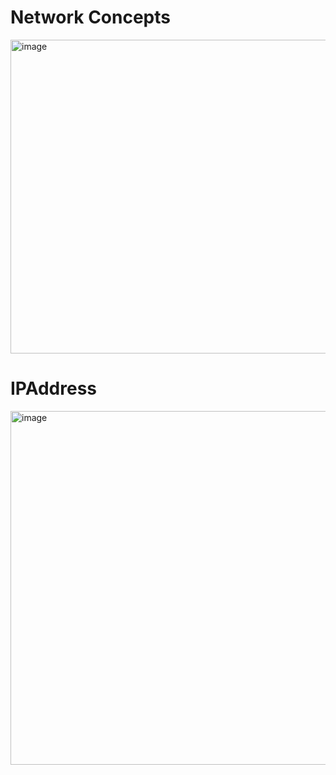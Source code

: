 # Network Concepts


<img width="875" height="502" alt="image" src="https://github.com/user-attachments/assets/707524c7-4401-40bd-b24a-62fc4c96573a" />


# IPAddress

<img width="1172" height="566" alt="image" src="https://github.com/user-attachments/assets/6a4a06a0-e75a-4f69-8427-2e5c0ead1d2a" />

